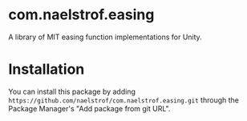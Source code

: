 # com.naelstrof.easing

A library of MIT easing function implementations for Unity.

# Installation

You can install this package by adding `https://github.com/naelstrof/com.naelstrof.easing.git` through the Package Manager's "Add package from git URL".
